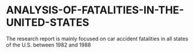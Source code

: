 # ANALYSIS-OF-FATALITIES-IN-THE-UNITED-STATES
The research report is mainly focused on car accident fatalities in all states of the U.S. between 1982 and 1988
